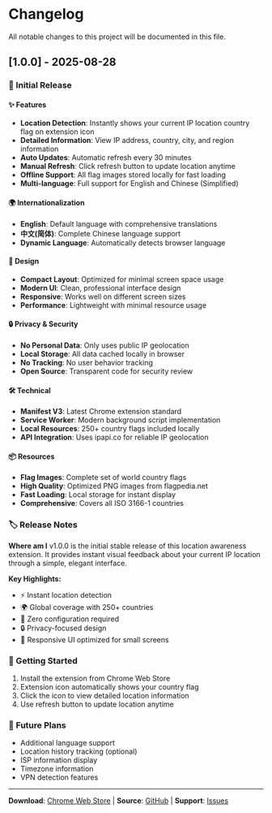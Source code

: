# Changelog

All notable changes to this project will be documented in this file.

## [1.0.0] - 2025-08-28

### 🎉 Initial Release

#### ✨ Features
- **Location Detection**: Instantly shows your current IP location country flag on extension icon
- **Detailed Information**: View IP address, country, city, and region information
- **Auto Updates**: Automatic refresh every 30 minutes
- **Manual Refresh**: Click refresh button to update location anytime
- **Offline Support**: All flag images stored locally for fast loading
- **Multi-language**: Full support for English and Chinese (Simplified)

#### 🌍 Internationalization
- **English**: Default language with comprehensive translations
- **中文(简体)**: Complete Chinese language support
- **Dynamic Language**: Automatically detects browser language

#### 🎨 Design
- **Compact Layout**: Optimized for minimal screen space usage
- **Modern UI**: Clean, professional interface design
- **Responsive**: Works well on different screen sizes
- **Performance**: Lightweight with minimal resource usage

#### 🔒 Privacy & Security
- **No Personal Data**: Only uses public IP geolocation
- **Local Storage**: All data cached locally in browser
- **No Tracking**: No user behavior tracking
- **Open Source**: Transparent code for security review

#### 🛠️ Technical
- **Manifest V3**: Latest Chrome extension standard
- **Service Worker**: Modern background script implementation
- **Local Resources**: 250+ country flags included locally
- **API Integration**: Uses ipapi.co for reliable IP geolocation

#### 📦 Resources
- **Flag Images**: Complete set of world country flags
- **High Quality**: Optimized PNG images from flagpedia.net
- **Fast Loading**: Local storage for instant display
- **Comprehensive**: Covers all ISO 3166-1 countries

### 🏷️ Release Notes

**Where am I** v1.0.0 is the initial stable release of this location awareness extension. It provides instant visual feedback about your current IP location through a simple, elegant interface.

**Key Highlights:**
- ⚡ Instant location detection
- 🌍 Global coverage with 250+ countries
- 🎯 Zero configuration required
- 🔒 Privacy-focused design
- 📱 Responsive UI optimized for small screens

### 🚀 Getting Started

1. Install the extension from Chrome Web Store
2. Extension icon automatically shows your country flag
3. Click the icon to view detailed location information
4. Use refresh button to update location anytime

### 🔄 Future Plans

- Additional language support
- Location history tracking (optional)
- ISP information display
- Timezone information
- VPN detection features

---

**Download**: [Chrome Web Store](#) | **Source**: [GitHub](#) | **Support**: [Issues](#)
